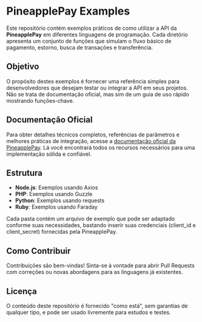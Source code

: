 # PineapplePay Examples

Este repositório contém exemplos práticos de como utilizar a API da **PineapplePay** em diferentes linguagens de programação. Cada diretório apresenta um conjunto de funções que simulam o fluxo básico de pagamento, estorno, busca de transações e transferência.

## Objetivo
O propósito destes exemplos é fornecer uma referência simples para desenvolvedores que desejam testar ou integrar a API em seus projetos. Não se trata de documentação oficial, mas sim de um guia de uso rápido mostrando funções-chave.

## Documentação Oficial
Para obter detalhes técnicos completos, referências de parâmetros e melhores práticas de integração, acesse a [documentação oficial da PineapplePay](https://pineapplepay.readme.io). Lá você encontrará todos os recursos necessários para uma implementação sólida e confiável.

## Estrutura
- **Node.js**: Exemplos usando Axios
- **PHP**: Exemplos usando Guzzle
- **Python**: Exemplos usando requests
- **Ruby**: Exemplos usando Faraday

Cada pasta contém um arquivo de exemplo que pode ser adaptado conforme suas necessidades, bastando inserir suas credenciais (client_id e client_secret) fornecidas pela PineapplePay.

## Como Contribuir
Contribuições são bem-vindas! Sinta-se à vontade para abrir Pull Requests com correções ou novas abordagens para as linguagens já existentes.

## Licença
O conteúdo deste repositório é fornecido "como está", sem garantias de qualquer tipo, e pode ser usado livremente para estudos e testes.
 
 
